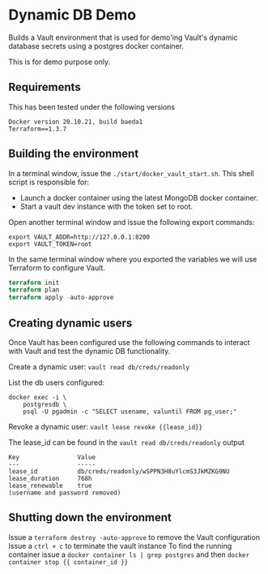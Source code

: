 # Dynamic DB Demo

Builds a Vault environment that is used for demo'ing Vault's dynamic database secrets using a postgres docker container.

This is for demo purpose only.

## Requirements

This has been tested under the following versions
```
Docker version 20.10.21, build baeda1
Terraform==1.3.7
```

## Building the environment

In a terminal window, issue the `./start/docker_vault_start.sh`. This shell script is responsible for:

* Launch a docker container using the latest MongoDB docker container.
* Start a vault dev instance with the token set to root.


Open another terminal window and issue the following export commands:
```shell
export VAULT_ADDR=http://127.0.0.1:8200
export VAULT_TOKEN=root
```

In the same terminal window where you exported the variables we will use Terraform to configure Vault.

```terraform
terraform init
terraform plan
terraform apply -auto-approve
```

## Creating dynamic users

Once Vault has been configured use the following commands to interact with Vault and test the dynamic DB functionality.

Create a dynamic user: `vault read db/creds/readonly`

List the db users configured:
```docker
docker exec -i \
    postgresdb \
    psql -U pgadmin -c "SELECT usename, valuntil FROM pg_user;"
```

Revoke a dynamic user: `vault lease revoke {{lease_id}}`

The lease_id can be found in the `vault read db/creds/readonly` output

```
Key                Value
---                -----
lease_id           db/creds/readonly/wSPPN3H8uYlcmS3JkMZKG9NU
lease_duration     768h
lease_renewable    true
(username and password removed)
```

## Shutting down the environment

Issue a `terraform destroy -auto-approve` to remove the Vault configuration
Issue a `ctrl + c` to terminate the vault instance
To find the running container issue a `docker container ls | grep postgres` and then `docker container stop {{ container_id }}`
